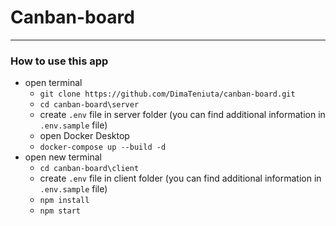 # Canban-board
____
### How to use this app

- open terminal
    - `git clone https://github.com/DimaTeniuta/canban-board.git`
    - `cd canban-board\server`
    - create `.env` file in server folder (you can find additional information in `.env.sample` file)
    - open Docker Desktop
    - `docker-compose up --build -d`
- open new terminal
    - `cd canban-board\client`
    - create `.env` file in client folder (you can find additional information in `.env.sample` file)
    - `npm install`
    - `npm start`
